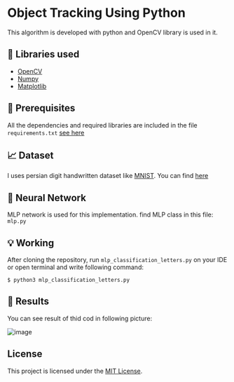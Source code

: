 # Object Tracking Using Python

This algorithm is developed with python and OpenCV library is used in it.

## :hammer: Libraries used 

- [OpenCV](https://opencv.org/)
- [Numpy]()
- [Matplotlib](https://matplotlib.org/)

## :key: Prerequisites
All the dependencies and required libraries are included in the file <code>requirements.txt</code> [see here](https://github.com/rezaAdinepour/Persian-Handwritten-Digit-Recognition/blob/main/requirements.txt)

## :chart_with_upwards_trend: Dataset
I uses persian digit handwritten dataset like [MNIST](http://yann.lecun.com/exdb/mnist/). You can find [here](https://github.com/rezaAdinepour/Persian-Handwritten-Digit-Recognition/tree/main/bmp)

## :key: Neural Network
MLP network is used for this implementation. find MLP class in this file: <code>mlp.py</code>


## :bulb: Working
After cloning the repository, run <code>mlp_classification_letters.py</code> on your IDE or open terminal and write following command:
```
$ python3 mlp_classification_letters.py
```

## :floppy_disk: Results
You can see result of thid cod in following picture:

![image](Result/Figure_1.png)

## License
This project is licensed under the [MIT License]().

